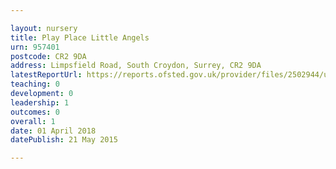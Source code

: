 ```yaml
---

layout: nursery
title: Play Place Little Angels
urn: 957401
postcode: CR2 9DA
address: Limpsfield Road, South Croydon, Surrey, CR2 9DA
latestReportUrl: https://reports.ofsted.gov.uk/provider/files/2502944/urn/957401.pdf
teaching: 0
development: 0
leadership: 1
outcomes: 0
overall: 1
date: 01 April 2018 
datePublish: 21 May 2015

---
```

